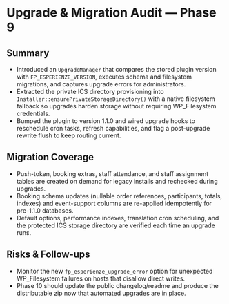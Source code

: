 # Upgrade & Migration Audit — Phase 9

## Summary
- Introduced an `UpgradeManager` that compares the stored plugin version with `FP_ESPERIENZE_VERSION`, executes schema and filesystem migrations, and captures upgrade errors for administrators.
- Extracted the private ICS directory provisioning into `Installer::ensurePrivateStorageDirectory()` with a native filesystem fallback so upgrades harden storage without requiring WP_Filesystem credentials.
- Bumped the plugin to version 1.1.0 and wired upgrade hooks to reschedule cron tasks, refresh capabilities, and flag a post-upgrade rewrite flush to keep routing current.

## Migration Coverage
- Push-token, booking extras, staff attendance, and staff assignment tables are created on demand for legacy installs and rechecked during upgrades.
- Booking schema updates (nullable order references, participants, totals, indexes) and event-support columns are re-applied idempotently for pre-1.1.0 databases.
- Default options, performance indexes, translation cron scheduling, and the protected ICS storage directory are verified each time an upgrade runs.

## Risks & Follow-ups
- Monitor the new `fp_esperienze_upgrade_error` option for unexpected WP_Filesystem failures on hosts that disallow direct writes.
- Phase 10 should update the public changelog/readme and produce the distributable zip now that automated upgrades are in place.

